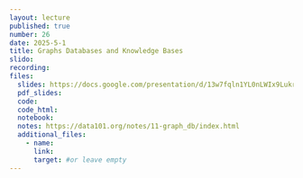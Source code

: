 ```yaml
---
layout: lecture
published: true
number: 26
date: 2025-5-1
title: Graphs Databases and Knowledge Bases
slido:
recording: 
files:
  slides: https://docs.google.com/presentation/d/13w7fqln1YL0nLWIx9LukrdgXuxlOtGE2sTeAusD4dew/edit?slide=id.g3506ba72621_0_0#slide=id.g3506ba72621_0_0
  pdf_slides:
  code: 
  code_html:
  notebook: 
  notes: https://data101.org/notes/11-graph_db/index.html
  additional_files:
    - name:
      link:
      target: #or leave empty
---
```

